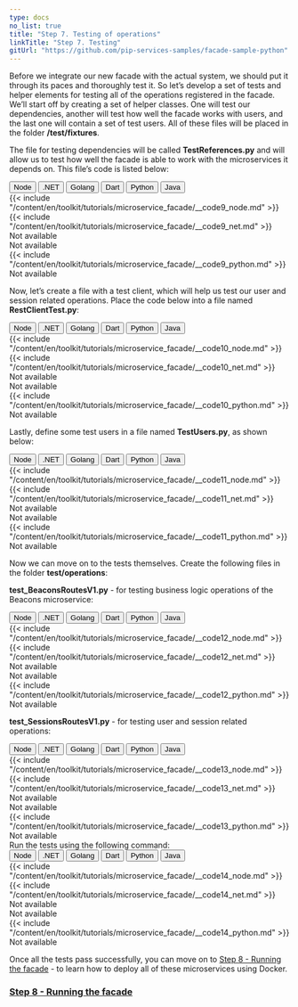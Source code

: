 ```yaml
---
type: docs
no_list: true
title: "Step 7. Testing of operations"
linkTitle: "Step 7. Testing" 
gitUrl: "https://github.com/pip-services-samples/facade-sample-python"
---
```


Before we integrate our new facade with the actual system, we should put it through its paces and thoroughly test it. So let’s develop a set of tests and helper elements for testing all of the operations registered in the facade. We’ll start off by creating a set of helper classes. One will test our dependencies, another will test how well the facade works with users, and the last one will contain a set of test users. All of these files will be placed in the folder **/test/fixtures**.

The file for testing dependencies will be called **TestReferences.py** and will allow us to test how well the facade is able to work with the microservices it depends on. This file’s code is listed below:

<div class="content-tab-selector">
	<div class="btn-group tab-selector-btn-group" role="group" aria-label="Language selector">
	  <button type="button" class="btn btn-outline-secondary lang-select-btn">Node</button>
	  <button type="button" class="btn btn-outline-secondary lang-select-btn">.NET</button>
	  <button type="button" class="btn btn-outline-secondary lang-select-btn">Golang</button>
	  <button type="button" class="btn btn-outline-secondary lang-select-btn">Dart</button>
	  <button type="button" class="btn btn-outline-secondary lang-select-btn">Python</button>
	  <button type="button" class="btn btn-outline-secondary lang-select-btn">Java</button>
	</div>

<div class="content-tab-section">
  {{< include "/content/en/toolkit/tutorials/microservice_facade/__code9_node.md" >}}  
</div>

<div class="content-tab-section">
  {{< include "/content/en/toolkit/tutorials/microservice_facade/__code9_net.md" >}}    
</div>

<div class="content-tab-section">
  Not available  
</div>

<div class="content-tab-section">
  Not available   
</div>

<div class="content-tab-section">
  {{< include "/content/en/toolkit/tutorials/microservice_facade/__code9_python.md" >}}
</div>

<div class="content-tab-section">
  Not available  
</div>

</div>

Now, let’s create a file with a test client, which will help us test our user and session related operations. Place the code below into a file named **RestClientTest.py**:

<div class="content-tab-selector">
	<div class="btn-group tab-selector-btn-group" role="group" aria-label="Language selector">
	  <button type="button" class="btn btn-outline-secondary lang-select-btn">Node</button>
	  <button type="button" class="btn btn-outline-secondary lang-select-btn">.NET</button>
	  <button type="button" class="btn btn-outline-secondary lang-select-btn">Golang</button>
	  <button type="button" class="btn btn-outline-secondary lang-select-btn">Dart</button>
	  <button type="button" class="btn btn-outline-secondary lang-select-btn">Python</button>
	  <button type="button" class="btn btn-outline-secondary lang-select-btn">Java</button>
	</div>

<div class="content-tab-section">
  {{< include "/content/en/toolkit/tutorials/microservice_facade/__code10_node.md" >}}  
</div>

<div class="content-tab-section">
  {{< include "/content/en/toolkit/tutorials/microservice_facade/__code10_net.md" >}}    
</div>

<div class="content-tab-section">
  Not available  
</div>

<div class="content-tab-section">
  Not available   
</div>

<div class="content-tab-section">
  {{< include "/content/en/toolkit/tutorials/microservice_facade/__code10_python.md" >}}
</div>

<div class="content-tab-section">
  Not available  
</div>

</div>

Lastly, define some test users in a file named **TestUsers.py**, as shown below:

<div class="content-tab-selector">
	<div class="btn-group tab-selector-btn-group" role="group" aria-label="Language selector">
	  <button type="button" class="btn btn-outline-secondary lang-select-btn">Node</button>
	  <button type="button" class="btn btn-outline-secondary lang-select-btn">.NET</button>
	  <button type="button" class="btn btn-outline-secondary lang-select-btn">Golang</button>
	  <button type="button" class="btn btn-outline-secondary lang-select-btn">Dart</button>
	  <button type="button" class="btn btn-outline-secondary lang-select-btn">Python</button>
	  <button type="button" class="btn btn-outline-secondary lang-select-btn">Java</button>
	</div>

<div class="content-tab-section">
  {{< include "/content/en/toolkit/tutorials/microservice_facade/__code11_node.md" >}}  
</div>

<div class="content-tab-section">
  {{< include "/content/en/toolkit/tutorials/microservice_facade/__code11_net.md" >}}    
</div>

<div class="content-tab-section">
  Not available  
</div>

<div class="content-tab-section">
  Not available   
</div>

<div class="content-tab-section">
  {{< include "/content/en/toolkit/tutorials/microservice_facade/__code11_python.md" >}}
</div>

<div class="content-tab-section">
  Not available  
</div>

</div>

Now we can move on to the tests themselves. Create the following files in the folder **test/operations**:

**test_BeaconsRoutesV1.py** - for testing business logic operations of the Beacons microservice:

<div class="content-tab-selector">
	<div class="btn-group tab-selector-btn-group" role="group" aria-label="Language selector">
	  <button type="button" class="btn btn-outline-secondary lang-select-btn">Node</button>
	  <button type="button" class="btn btn-outline-secondary lang-select-btn">.NET</button>
	  <button type="button" class="btn btn-outline-secondary lang-select-btn">Golang</button>
	  <button type="button" class="btn btn-outline-secondary lang-select-btn">Dart</button>
	  <button type="button" class="btn btn-outline-secondary lang-select-btn">Python</button>
	  <button type="button" class="btn btn-outline-secondary lang-select-btn">Java</button>
	</div>

<div class="content-tab-section">
  {{< include "/content/en/toolkit/tutorials/microservice_facade/__code12_node.md" >}}  
</div>

<div class="content-tab-section">
  {{< include "/content/en/toolkit/tutorials/microservice_facade/__code12_net.md" >}}    
</div>

<div class="content-tab-section">
  Not available  
</div>

<div class="content-tab-section">
  Not available   
</div>

<div class="content-tab-section">
  {{< include "/content/en/toolkit/tutorials/microservice_facade/__code12_python.md" >}}
</div>

<div class="content-tab-section">
  Not available  
</div>

</div>

**test_SessionsRoutesV1.py** - for testing user and session related operations:

<div class="content-tab-selector">
	<div class="btn-group tab-selector-btn-group" role="group" aria-label="Language selector">
	  <button type="button" class="btn btn-outline-secondary lang-select-btn">Node</button>
	  <button type="button" class="btn btn-outline-secondary lang-select-btn">.NET</button>
	  <button type="button" class="btn btn-outline-secondary lang-select-btn">Golang</button>
	  <button type="button" class="btn btn-outline-secondary lang-select-btn">Dart</button>
	  <button type="button" class="btn btn-outline-secondary lang-select-btn">Python</button>
	  <button type="button" class="btn btn-outline-secondary lang-select-btn">Java</button>
	</div>

<div class="content-tab-section">
  {{< include "/content/en/toolkit/tutorials/microservice_facade/__code13_node.md" >}}  
</div>

<div class="content-tab-section">
  {{< include "/content/en/toolkit/tutorials/microservice_facade/__code13_net.md" >}}    
</div>

<div class="content-tab-section">
  Not available  
</div>

<div class="content-tab-section">
  Not available   
</div>

<div class="content-tab-section">
  {{< include "/content/en/toolkit/tutorials/microservice_facade/__code13_python.md" >}}
</div>

<div class="content-tab-section">
  Not available  
</div>

</div>
Run the tests using the following command:

<div class="content-tab-selector">
	<div class="btn-group tab-selector-btn-group" role="group" aria-label="Language selector">
	  <button type="button" class="btn btn-outline-secondary lang-select-btn">Node</button>
	  <button type="button" class="btn btn-outline-secondary lang-select-btn">.NET</button>
	  <button type="button" class="btn btn-outline-secondary lang-select-btn">Golang</button>
	  <button type="button" class="btn btn-outline-secondary lang-select-btn">Dart</button>
	  <button type="button" class="btn btn-outline-secondary lang-select-btn">Python</button>
	  <button type="button" class="btn btn-outline-secondary lang-select-btn">Java</button>
	</div>

<div class="content-tab-section">
  {{< include "/content/en/toolkit/tutorials/microservice_facade/__code14_node.md" >}}  
</div>

<div class="content-tab-section">
  {{< include "/content/en/toolkit/tutorials/microservice_facade/__code14_net.md" >}}    
</div>

<div class="content-tab-section">
  Not available  
</div>

<div class="content-tab-section">
  Not available   
</div>

<div class="content-tab-section">
  {{< include "/content/en/toolkit/tutorials/microservice_facade/__code14_python.md" >}}
</div>

<div class="content-tab-section">
  Not available  
</div>

</div>

Once all the tests pass successfully, you can move on to [Step 8 - Running the facade](../step7) - to learn how to deploy all of these microservices using Docker.


<span class="hide-title-link">

### [Step 8 - Running the facade](../step7)

</span>
